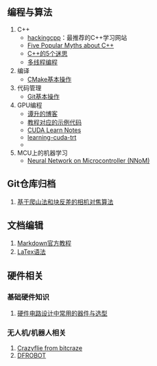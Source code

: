 ## 编程与算法
1. C++
    - [hackingcpp](https://hackingcpp.com/cpp/hello_world.html)：最推荐的C++学习网站
    - [Five Popular Myths about C++](https://isocpp.org/blog/2014/12/myths-1)
    - [C++的5个迷思](https://picasso250.github.io/2014/12/28/translate-cpp-5-myths.html)
    - [多线程编程](https://github.com/kalfazed/multi-thread-programming)
2. 编译
    - [CMake基本操作](https://blog.51cto.com/u_12204415/3804353)
3. 代码管理
    - [Git基本操作](https://www.runoob.com/git/git-branch.html)
4. GPU编程
    - [谭升的博客](https://face2ai.com/program-blog/#GPU%E7%BC%96%E7%A8%8B%EF%BC%88CUDA%EF%BC%89)
    - [教程对应的示例代码](https://github.com/Tony-Tan/CUDA_Freshman)
    - [CUDA Learn Notes](https://github.com/DefTruth/CUDA-Learn-Notes)
    - [learning-cuda-trt](https://github.com/jinmin527/learning-cuda-trt)
    - 
5. MCU上的机器学习
    - [Neural Network on Microcontroller (NNoM)](https://github.com/majianjia/nnom/tree/master?tab=readme-ov-file)

## Git仓库归档
1. [基于爬山法和块反差的相机对焦算法](https://github.com/Windaway/Autofocus/tree/master)

## 文档编辑
1. [Markdown官方教程](https://markdown.com.cn/intro.html)
2. [LaTex语法](http://www.uinio.com/Math/LaTex/#%E5%B8%8C%E8%85%8A%E5%AD%97%E6%AF%8D)



## 硬件相关
### 基础硬件知识
1. [硬件电路设计中常用的器件与选型](http://www.uinio.com/Electronics/Component/)


### 无人机/机器人相关
1. [Crazyflie from bitcraze](https://www.bitcraze.io/products/crazyflie-2-1-plus/)
2. [DFROBOT](https://wiki.dfrobot.com.cn/)